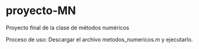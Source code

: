 # proyecto-MN
Proyecto final de la clase de métodos numéricos


Proceso de uso:
Descargar el archivo metodos_numericos.m y ejecutarlo.